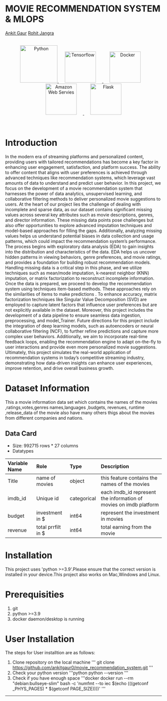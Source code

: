 # MOVIE RECOMMENDATION SYSTEM & MLOPS
[Ankit Gaur](https://github.com/ankitgaur0)
[Rohit Jangra](https://github.com/rohit-jangra-dx)

<p align="center">  
    <br>
	<a href="#">
	    <img src="https://raw.githubusercontent.com/Thomas-George-T/Thomas-George-T/master/assets/python.svg" alt="Python" title="Python" width ="120" />
        <img height=100 src="https://cdn.svgporn.com/logos/tensorflow.svg" alt="Tensorflow" title="Tensorflow" hspace=20  /> 
        <img height=100 src="https://cdn.svgporn.com/logos/docker-icon.svg" alt="Docker" title="Docker" hspace=20 />
        <img height=100 src="https://github.com/user-attachments/assets/0a69c092-41e6-44b8-b3a0-92befc7c2f8c" alt="Amazon Web Servies" title="Amazon Web Servies" hspace=20  />
        <img height=100 src="https://cdn.svgporn.com/logos/flask.svg" alt="Flask" title="Flask" hspace=20 /> 
  </a>	
</p>
<br>

# Introduction
In the modern era of streaming platforms and personalized content, providing users with tailored recommendations has become a key factor in enhancing user engagement, satisfaction, and platform success. The ability to offer content that aligns with user preferences is achieved through advanced techniques like recommendation systems, which leverage vast amounts of data to understand and predict user behavior. In this project, we focus on the development of a movie recommendation system that harnesses the power of data analytics, unsupervised learning, and collaborative filtering methods to deliver personalized movie suggestions to users.
At the heart of our project lies the challenge of dealing with incomplete and sparse data, as our dataset contains significant missing values across several key attributes such as movie descriptions, genres, and director information. These missing data points pose challenges but also offer opportunities to explore advanced imputation techniques and model-based approaches for filling the gaps. Additionally, analyzing missing values helps us understand potential biases in data collection and usage patterns, which could impact the recommendation system’s performance.
The process begins with exploratory data analysis (EDA) to gain insights into the distribution and characteristics of the data. EDA helps us uncover hidden patterns in viewing behaviors, genre preferences, and movie ratings, and provides a foundation for building robust recommendation models. Handling missing data is a critical step in this phase, and we utilize techniques such as mean/mode imputation, k-nearest neighbor (KNN) imputation, or matrix factorization to reconstruct incomplete information.
Once the data is prepared, we proceed to develop the recommendation system using techniques item-based methods. These approaches rely on the similarities of items to make predictions . To enhance accuracy, matrix factorization techniques like Singular Value Decomposition (SVD) are employed to capture latent factors that influence user preferences but are not explicitly available in the dataset.
Moreover, this project includes the development of a data pipeline to ensure seamless data ingestion, preprocessing, and model_Trainer.
Future directions for this project include the integration of deep learning models, such as autoencoders or neural collaborative filtering (NCF), to further refine predictions and capture more complex user behaviors. Additionally, we aim to incorporate real-time feedback loops, enabling the recommendation engine to adapt on-the-fly to user interactions and provide even more personalized movie suggestions.
Ultimately, this project simulates the real-world application of recommendation systems in today’s competitive streaming industry, demonstrating how data-driven insights can enhance user experiences, improve retention, and drive overall business growth.

# Dataset Information
This a movie information data set which contains the names of the movies ,ratings,votes,genres names,languages ,budgets, revenues, runtime ,release_data of the movie also have many others thigs about the movies from different companies and nations.

## Data Card
- Size: 992715 rows * 27 columns
- Datatypes


| Variable Name | Role | Type | Description |
|:--------------|:-----|:-----|:------------|
|Title | name of movies|object | this feature contains the names of the movies|
|imdb_id| Unique id | categorical | each imdb_id represent the information of movies on imdb platform | 
|budget |investment in $| int64 | represent the investment in movies|
|revenue|total prrfilt in $| int64|total earning from the movie|



# Installation
This project uses 'python >=3.9'.Please ensure that the correct version is installed in your device.This project also works on Mac,Windows and Linux.

# Prerequisities 
1. git
2. python >=3.9
3. docker daemon/desktop is running

# User Installation 
The steps for User installtion are as follows:

1. Clone repository on the local machine 
'''
git clone https://github.com/ankitgaur0/movie_recommendation_system.git
'''
2. Check your python version
'''python
python --version
'''
3. Check if you have enough space
'''docker
docker run --rm "debian:bullseye-slim" bash -c 'numfmt --to iec $(echo $(($(getconf _PHYS_PAGES) * $(getconf PAGE_SIZE))))'
'''

<hr>
